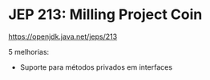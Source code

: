 # JEP 213: Milling Project Coin

https://openjdk.java.net/jeps/213

5 melhorias:
- Suporte para métodos privados em interfaces